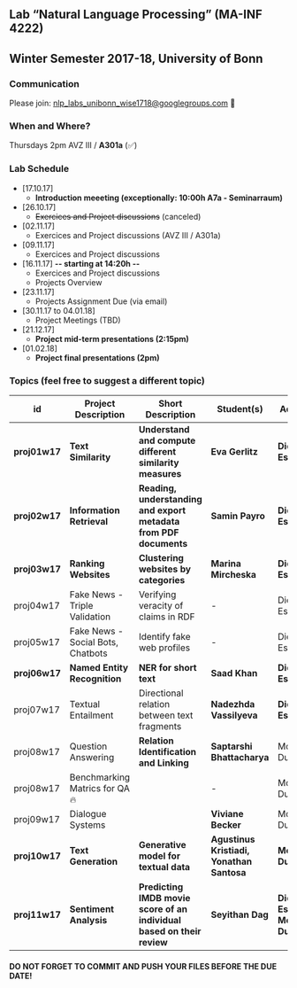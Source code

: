 ## Lab “Natural Language Processing” (MA-INF 4222)
## Winter Semester 2017-18, University of Bonn

### Communication ###
Please join: nlp_labs_unibonn_wise1718@googlegroups.com :email:

### When and Where?
Thursdays 2pm
AVZ III / **A301a** (:white_check_mark:)

### Lab Schedule
- [17.10.17]
	- **Introduction meeeting (exceptionally: 10:00h A7a - Seminarraum)**
- [26.10.17]
	- ~~Exercices and Project discussions~~ (canceled)
- [02.11.17]
	- Exercices and Project discussions (AVZ III / A301a)
- [09.11.17]
	- Exercices and Project discussions
- [16.11.17] **-- starting at 14:20h --**
	- Exercices and Project discussions
	- Projects Overview 
- [23.11.17]
	- Projects Assignment Due (via email)
- [30.11.17 to 04.01.18]
	- Project Meetings (TBD)
- [21.12.17]
	- **Project mid-term presentations (2:15pm)**	
- [01.02.18]
	- **Project final presentations (2pm)**

### Topics (feel free to suggest a different topic)

|id| Project Description | Short Description  | Student(s) | Adviser  |
|--|---------------------|-------------------|---------|----------|
|**proj01w17**| **Text Similarity**  | **Understand and compute different similarity measures** |  **Eva Gerlitz**  | **Diego Esteves** | 
|**proj02w17**| **Information Retrieval** | **Reading, understanding and export metadata from PDF documents** |  **Samin Payro**  | **Diego Esteves** | 
|**proj03w17**| **Ranking Websites**  | **Clustering websites by categories** |  **Marina Mircheska**  | **Diego Esteves** |
|proj04w17| Fake News - Triple Validation  | Verifying veracity of claims in RDF |  -  | Diego Esteves | 
|proj05w17| Fake News - Social Bots, Chatbots  | Identify fake web profiles |  -  | Diego Esteves |
|**proj06w17**| **Named Entity Recognition**  | **NER for short text** |  **Saad Khan**  | **Diego Esteves** |
|proj07w17| Textual Entailment  | Directional relation between text fragments |  **Nadezhda Vassilyeva**  | **Diego Esteves** |
|proj08w17| Question Answering  | **Relation Identification and Linking** |  **Saptarshi Bhattacharya**  | Mohnish Dubey |
|proj08w17| Benchmarking Matrics for QA :fire:  |  |  -  | Mohnish Dubey |
|proj09w17| Dialogue Systems  |  | **Viviane Becker** | Mohnish Dubey |
|**proj10w17**| **Text Generation**  | **Generative model for textual data**  | **Agustinus Kristiadi, Yonathan Santosa** | **Mohnish Dubey** |
|**proj11w17**| **Sentiment Analysis**  | **Predicting IMDB movie score of an individual based on their review** | **Seyithan Dag** | **Diego Esteves, Mohnish Dubey** |

#### DO NOT FORGET TO COMMIT AND PUSH YOUR FILES BEFORE THE DUE DATE!

